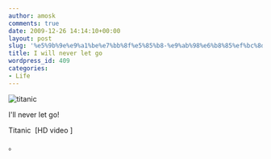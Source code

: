 ```yaml
---
author: amosk
comments: true
date: 2009-12-26 14:14:10+00:00
layout: post
slug: '%e5%9b%9e%e9%a1%be%e7%bb%8f%e5%85%b8-%e9%ab%98%e6%b8%85%ef%bc%8dtitantic'
title: I will never let go
wordpress_id: 409
categories:
- Life
---
```


![titanic](/pub/images/titanic-jack-rose.jpg)




I'll never let go!








Titanic  [HD video ]




。

